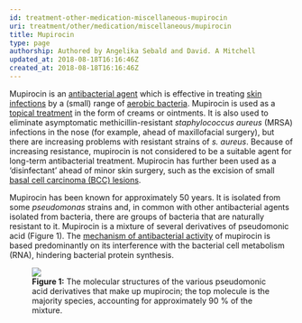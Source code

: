```yaml
---
id: treatment-other-medication-miscellaneous-mupirocin
uri: treatment/other/medication/miscellaneous/mupirocin
title: Mupirocin
type: page
authorship: Authored by Angelika Sebald and David. A Mitchell
updated_at: 2018-08-18T16:16:46Z
created_at: 2018-08-18T16:16:46Z
---
```


<p>Mupirocin is an <a href="/treatment/other/medication/infection">antibacterial agent</a>    which is effective in treating <a href="/diagnosis/a-z/infection">skin infections</a>    by a (small) range of <a href="/diagnosis/tests/microbiology">aerobic bacteria</a>.
    Mupirocin is used as a <a href="/treatment/other/medication/delivery">topical treatment</a>    in the form of creams or ointments. It is also used to eliminate
    asymptomatic methicillin-resistant <i>staphylococcus aureus</i>    (MRSA) infections in the nose (for example, ahead of maxillofacial
    surgery), but there are increasing problems with resistant
    strains of <i>s. aureus</i>. Because of increasing resistance,
    mupirocin is not considered to be a suitable agent for long-term
    antibacterial treatment. Mupirocin has further been used
    as a ‘disinfectant’ ahead of minor skin surgery, such as
    the excision of small <a href="/diagnosis/a-z/cancer/facial-skin">basal cell carcinoma (BCC) lesions</a>.</p>
<p>Mupirocin has been known for approximately 50 years. It is isolated
    from some <i>pseudomonas</i> strains and, in common with
    other antibacterial agents isolated from bacteria, there
    are groups of bacteria that are naturally resistant to it.
    Mupirocin is a mixture of several derivatives of pseudomonic
    acid (Figure 1). The <a href="/treatment/other/medication/infection/more-info">mechanism of antibacterial activity</a>    of mupirocin is based predominantly on its interference with
    the bacterial cell metabolism (RNA), hindering bacterial
    protein synthesis.</p>
<figure><img src="/treatment-other-medication-miscellaneous-mupirocin-figure1.png">
    <figcaption><strong>Figure 1:</strong> The molecular structures of the
        various pseudomonic acid derivatives that make up mupirocin;
        the top molecule is the majority species, accounting
        for approximately 90 % of the mixture.</figcaption>
</figure>
